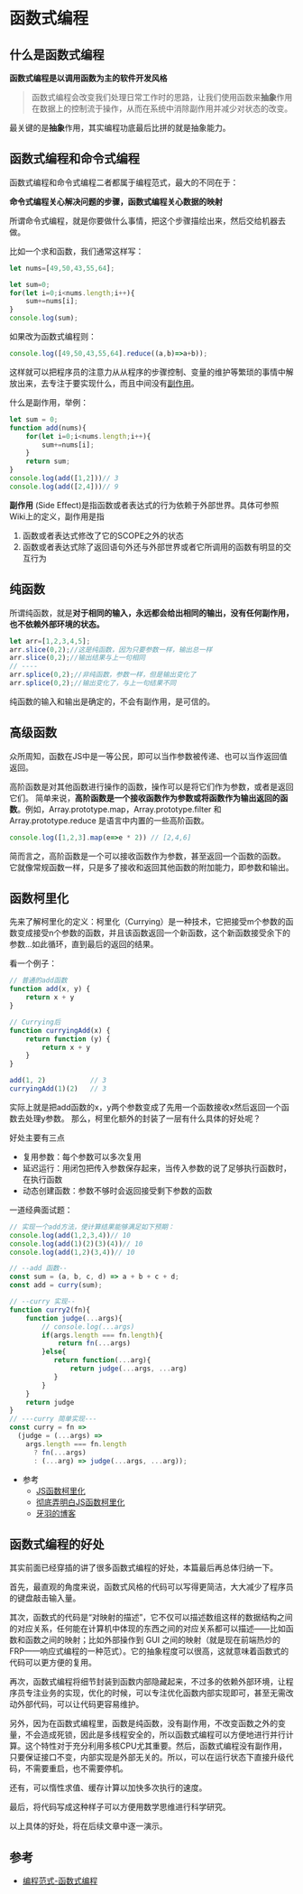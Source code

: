 # 函数式编程

## 什么是函数式编程

**函数式编程是以调用函数为主的软件开发风格**

> 函数式编程会改变我们处理日常工作时的思路，让我们使用函数来**抽象**作用在数据上的控制流于操作，从而在系统中消除副作用并减少对状态的改变。

最关键的是**抽象**作用，其实编程功底最后比拼的就是抽象能力。

## 函数式编程和命令式编程

函数式编程和命令式编程二者都属于编程范式，最大的不同在于：

**命令式编程关心解决问题的步骤，函数式编程关心数据的映射**

所谓命令式编程，就是你要做什么事情，把这个步骤描绘出来，然后交给机器去做。

比如一个求和函数，我们通常这样写：
``` js
let nums=[49,50,43,55,64];

let sum=0;
for(let i=0;i<nums.length;i++){
    sum+=nums[i];
}
console.log(sum);
```

如果改为函数式编程则：
``` js
console.log([49,50,43,55,64].reduce((a,b)=>a+b));
```

这样就可以把程序员的注意力从从程序的步骤控制、变量的维护等繁琐的事情中解放出来，去专注于要实现什么，而且中间没有[副作用](https://baike.baidu.com/item/%E5%87%BD%E6%95%B0%E5%89%AF%E4%BD%9C%E7%94%A8/22723425?fr=aladdin)。

什么是副作用，举例：
``` js
let sum = 0;
function add(nums){
    for(let i=0;i<nums.length;i++){
        sum+=nums[i];
    }
    return sum;
}
console.log(add([1,2]))// 3
console.log(add([2,4]))// 9
```

**副作用**
(Side Effect)是指函数或者表达式的行为依赖于外部世界。具体可参照Wiki上的定义，副作用是指
1. 函数或者表达式修改了它的SCOPE之外的状态
2. 函数或者表达式除了返回语句外还与外部世界或者它所调用的函数有明显的交互行为


## 纯函数

所谓纯函数，就是**对于相同的输入，永远都会给出相同的输出，没有任何副作用，也不依赖外部环境的状态。**

``` js
let arr=[1,2,3,4,5];
arr.slice(0,2);//这是纯函数，因为只要参数一样，输出总一样
arr.slice(0,2);//输出结果与上一句相同
// ----
arr.splice(0,2);//非纯函数，参数一样，但是输出变化了
arr.splice(0,2);//输出变化了，与上一句结果不同
```

纯函数的输入和输出是确定的，不会有副作用，是可信的。

## 高级函数

众所周知，函数在JS中是一等公民，即可以当作参数被传递、也可以当作返回值返回。

高阶函数是对其他函数进行操作的函数，操作可以是将它们作为参数，或者是返回它们。 简单来说，**高阶函数是一个接收函数作为参数或将函数作为输出返回的函数**。例如，Array.prototype.map，Array.prototype.filter 和 Array.prototype.reduce 是语言中内置的一些高阶函数。

``` js
console.log([1,2,3].map(e=>e * 2)) // [2,4,6]
```

简而言之，高阶函数是一个可以接收函数作为参数，甚至返回一个函数的函数。 它就像常规函数一样，只是多了接收和返回其他函数的附加能力，即参数和输出。

## 函数柯里化
先来了解柯里化的定义：柯里化（Currying）是一种技术，它把接受m个参数的函数变成接受n个参数的函数，并且该函数返回一个新函数，这个新函数接受余下的参数...如此循环，直到最后的返回的结果。

看一个例子：
``` js
// 普通的add函数
function add(x, y) {
    return x + y
}

// Currying后
function curryingAdd(x) {
    return function (y) {
        return x + y
    }
}

add(1, 2)           // 3
curryingAdd(1)(2)   // 3
```

实际上就是把add函数的x，y两个参数变成了先用一个函数接收x然后返回一个函数去处理y参数。
那么，柯里化额外的封装了一层有什么具体的好处呢？

好处主要有三点
- 复用参数：每个参数可以多次复用
- 延迟运行：用闭包把传入参数保存起来，当传入参数的说了足够执行函数时，在执行函数
- 动态创建函数：参数不够时会返回接受剩下参数的函数

一道经典面试题：
``` js
// 实现一个add方法，使计算结果能够满足如下预期：
console.log(add(1,2,3,4))// 10
console.log(add(1)(2)(3)(4))// 10
console.log(add(1,2)(3,4))// 10

// --add 函数--
const sum = (a, b, c, d) => a + b + c + d;
const add = curry(sum);

// --curry 实现--
function curry2(fn){
    function judge(...args){
        // console.log(...args)
        if(args.length === fn.length){
            return fn(...args)
        }else{
           return function(...arg){
               return judge(...args, ...arg)
           }
        }
    }
    return judge
}
// ---curry 简单实现---
const curry = fn =>
  (judge = (...args) =>
    args.length === fn.length
      ? fn(...args)
      : (...arg) => judge(...args, ...arg));

```

- 参考
  - [JS函数柯里化](https://coffe1891.gitbook.io/frontend-hard-mode-interview/1/1.3.2)
  - [彻底弄明白JS函数柯里化](https://juejin.cn/post/6844903882208837645)
  - [牙羽的博客](https://github.com/mqyqingfeng/Blog/issues/42)


## 函数式编程的好处
其实前面已经穿插的讲了很多函数式编程的好处，本篇最后再总体归纳一下。

首先，最直观的角度来说，函数式风格的代码可以写得更简洁，大大减少了程序员的键盘敲击输入量。

其次，函数式的代码是“对映射的描述”，它不仅可以描述数组这样的数据结构之间的对应关系，任何能在计算机中体现的东西之间的对应关系都可以描述——比如函数和函数之间的映射；比如外部操作到 GUI 之间的映射（就是现在前端热炒的 FRP——响应式编程的一种范式）。它的抽象程度可以很高，这就意味着函数式的代码可以更方便的复用。

再次，函数式编程将细节封装到函数内部隐藏起来，不过多的依赖外部环境，让程序员专注业务的实现，优化的时候，可以专注优化函数内部实现即可，甚至无需改动外部代码，可以让代码更容易维护。

另外，因为在函数式编程里，函数是纯函数，没有副作用，不改变函数之外的变量，不会造成死锁，因此是多线程安全的，所以函数式编程可以方便地进行并行计算。这个特性对于充分利用多核CPU尤其重要。然后，函数式编程没有副作用，只要保证接口不变，内部实现是外部无关的。所以，可以在运行状态下直接升级代码，不需要重启，也不需要停机。

还有，可以惰性求值、缓存计算以加快多次执行的速度。

最后，将代码写成这种样子可以方便用数学思维进行科学研究。

以上具体的好处，将在后续文章中逐一演示。

## 参考

- [编程范式-函数式编程](https://coffe1891.gitbook.io/frontend-hard-mode-interview/5/5.2.1)